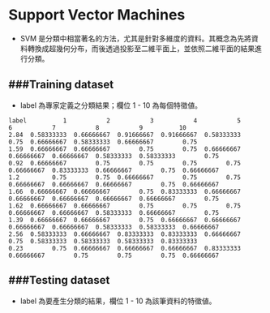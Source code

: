 # Support Vector Machines

<script src="../js/general.js"></script>

* SVM 是分類中相當著名的方法，尤其是針對多維度的資料。其概念為先將資料轉換成超幾何分布，而後透過投影至二維平面上，並依照二維平面的結果進行分類。

###Training dataset
---

* label 為專家定義之分類結果；欄位 1 - 10 為每個特徵値。

```text
label          1           2           3           4           5           6           7           8           9          10
2.84  0.58333333  0.66666667  0.91666667  0.91666667  0.58333333        0.75  0.66666667  0.58333333  0.66666667        0.75
1.59  0.66666667  0.66666667        0.75        0.75  0.66666667  0.66666667  0.66666667  0.58333333  0.58333333        0.75
0.92  0.66666667        0.75        0.75        0.75        0.75  0.66666667  0.83333333  0.66666667        0.75  0.66666667
1.2         0.75        0.75  0.66666667        0.75        0.75  0.66666667  0.66666667  0.66666667        0.75  0.66666667
1.66  0.66666667  0.66666667        0.75  0.83333333  0.66666667  0.66666667  0.66666667  0.66666667  0.66666667        0.75
1.62  0.66666667  0.66666667        0.75        0.75        0.75  0.66666667  0.66666667  0.58333333  0.66666667        0.75
1.39  0.66666667  0.66666667        0.75  0.66666667  0.66666667  0.66666667  0.66666667  0.58333333  0.58333333  0.66666667
2.56  0.58333333  0.66666667  0.83333333  0.83333333  0.66666667        0.75  0.58333333  0.58333333  0.58333333  0.83333333
0.23        0.75  0.66666667  0.66666667  0.66666667  0.83333333  0.66666667        0.75        0.75        0.75  0.66666667
```

###Testing dataset
---

* label 為要產生分類的結果，欄位 1 - 10 為該筆資料的特徵値。

